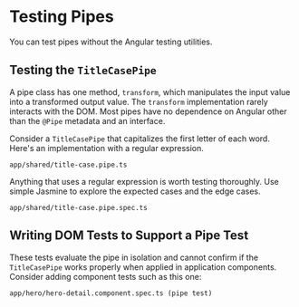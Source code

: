 # Testing Pipes

You can test pipes without the Angular testing utilities.

## Testing the `TitleCasePipe`

A pipe class has one method, `transform`, which manipulates the input value into a transformed output value. The `transform` implementation rarely interacts with the DOM. Most pipes have no dependence on Angular other than the `@Pipe` metadata and an interface.

Consider a `TitleCasePipe` that capitalizes the first letter of each word. Here's an implementation with a regular expression.

```plaintext
app/shared/title-case.pipe.ts
```

Anything that uses a regular expression is worth testing thoroughly. Use simple Jasmine to explore the expected cases and the edge cases.

```plaintext
app/shared/title-case.pipe.spec.ts
```

## Writing DOM Tests to Support a Pipe Test

These tests evaluate the pipe in isolation and cannot confirm if the `TitleCasePipe` works properly when applied in application components. Consider adding component tests such as this one:

```plaintext
app/hero/hero-detail.component.spec.ts (pipe test)
```